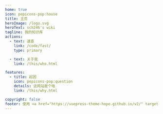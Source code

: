 ```yaml
---
home: true
icon: pepicons-pop:house
title: 主页
heroImage: /logo.svg
heroText: sch246's wiki
tagline: 我的知识库
actions:
  - text: 速查
    link: /code/fast/
    type: primary

  - text: 关于我
    link: /this/who.html

features:
  - title: 起因
    icon: pepicons-pop:question
    details: 这网站是个啥
    link: /this/why.html

copyright: false
footer: 使用 <a href="https://vuepress-theme-hope.github.io/v2/" target="_blank">VuePress Theme Hope</a> 主题 | MIT 协议, 版权所有 © 2019-present Mr.Hope
---
```




